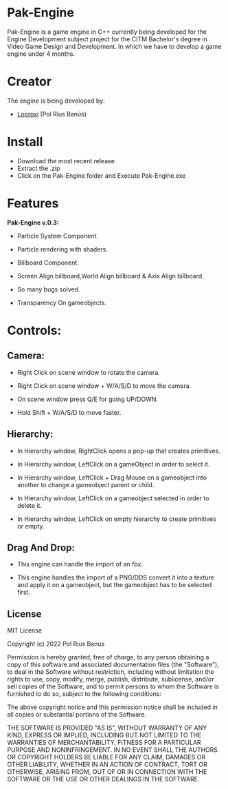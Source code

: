 # Pak-Engine

Pak-Engine is a game engine in C++ currently being developed for the Engine Development subject project for the CITM Bachelor's degree in Video Game Design and Development. In which we have to develop a game engine under 4 months.

# Creator

The engine is being developed by:

* [Loproxi](https://github.com/Loproxi) (Pol Rius Banús)

# Install

* Download the most recent release
* Extract the .zip
* Click on the Pak-Engine folder and Execute Pak-Engine.exe

# Features

**Pak-Engine v.0.3:**

* Particle System Component.

* Particle rendering with shaders.

* Billboard Component.

* Screen Align billboard,World Align billboard & Axis Align billboard.

* So many bugs solved.

* Transparency On gameobjects.

# Controls:

## Camera:

* Right Click on scene window to rotate the camera.

* Right Click on scene window + W/A/S/D to move the camera.

* On scene window press Q/E for going UP/DOWN.

* Hold Shift + W/A/S/D to move faster.

## Hierarchy:

* In Hierarchy window, RightClick opens a pop-up that creates primitives.

* In Hierarchy window, LeftClick on a gameObject in order to select it.

* In Hierarchy window, LeftClick + Drag Mouse on a gameobject into another to change a gameobject parent or child.

* In Hierarchy window, LeftClick on a gameobject selected in order to delete it.

* In Hierarchy window, LeftClick on empty hierarchy to create primitives or empty.

## Drag And Drop:

* This engine can handle the import of an fbx.

* This engine handles the import of a PNG/DDS convert it into a texture and apply it on a gameobject, but the gameobject has to be selected first.

## License

MIT License

Copyright (c) 2022 Pol Rius Banús

Permission is hereby granted, free of charge, to any person obtaining a copy of this software and associated documentation files (the "Software"), to deal in the Software without restriction, including without limitation the rights to use, copy, modify, merge, publish, distribute, sublicense, and/or sell copies of the Software, and to permit persons to whom the Software is furnished to do so, subject to the following conditions:

The above copyright notice and this permission notice shall be included in all copies or substantial portions of the Software.

THE SOFTWARE IS PROVIDED "AS IS", WITHOUT WARRANTY OF ANY KIND, EXPRESS OR IMPLIED, INCLUDING BUT NOT LIMITED TO THE WARRANTIES OF MERCHANTABILITY, FITNESS FOR A PARTICULAR PURPOSE AND NONINFRINGEMENT. IN NO EVENT SHALL THE AUTHORS OR COPYRIGHT HOLDERS BE LIABLE FOR ANY CLAIM, DAMAGES OR OTHER LIABILITY, WHETHER IN AN ACTION OF CONTRACT, TORT OR OTHERWISE, ARISING FROM, OUT OF OR IN CONNECTION WITH THE SOFTWARE OR THE USE OR OTHER DEALINGS IN THE SOFTWARE.
